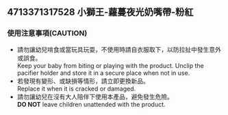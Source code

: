 ## 4713371317528 小獅王-蘿蔓夜光奶嘴帶-粉紅
### 使用注意事項(CAUTION)
- 請勿讓幼兒啃食或當玩具玩耍，不使用時請自衣服取下，以防拉扯中發生意外或誤食。
  <br>Keep your baby from biting or playing with the product. Unclip the pacifier holder and store it in a secure place when not in use.
- 若發現有變形、或缺損等情形，請立即更換新品。
  <br>Replace it when it is cracked or damaged.
- 請勿讓幼兒在沒有大人陪伴下使用本產品，避免發生危險。
  <br>**DO NOT** leave children unattended with the product.
